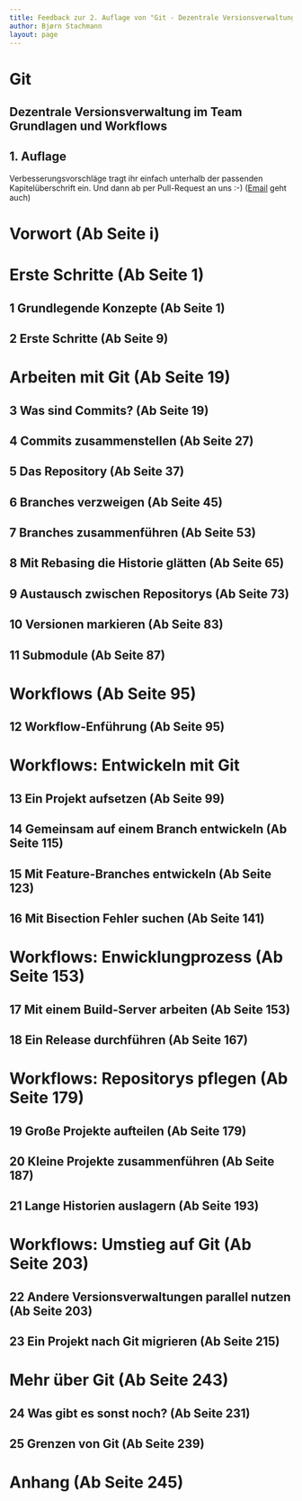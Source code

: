 ```yaml
---
title: Feedback zur 2. Auflage von "Git - Dezentrale Versionsverwaltung im Team - Grundlagen und Workflows"
author: Bjørn Stachmann
layout: page
---
```


# Git

## Dezentrale Versionsverwaltung im Team <br/> Grundlagen und Workflows

## 1. Auflage

Verbesserungsvorschläge tragt ihr einfach unterhalb der passenden Kapitelüberschrift ein. Und dann ab per Pull-Request an uns :-) ([Email](mailto:git@etosquare.de) geht auch)

# Vorwort (Ab Seite i)

# Erste Schritte (Ab Seite 1)

## 1 Grundlegende Konzepte (Ab Seite 1)

## 2 Erste Schritte (Ab Seite 9)

# Arbeiten mit Git (Ab Seite 19)

## 3 Was sind Commits? (Ab Seite 19)

## 4 Commits zusammenstellen (Ab Seite 27)

## 5 Das Repository (Ab Seite 37)

## 6 Branches verzweigen (Ab Seite 45)

## 7 Branches zusammenführen (Ab Seite 53)

## 8 Mit Rebasing die Historie glätten (Ab Seite 65)

## 9 Austausch zwischen Repositorys (Ab Seite 73)

## 10 Versionen markieren (Ab Seite 83)

## 11 Submodule (Ab Seite 87)

# Workflows (Ab Seite 95)

## 12 Workflow-Enführung (Ab Seite 95)

# Workflows: Entwickeln mit Git

## 13 Ein Projekt aufsetzen (Ab Seite 99)

## 14 Gemeinsam auf einem Branch entwickeln (Ab Seite 115)

## 15 Mit Feature-Branches entwickeln (Ab Seite 123)

## 16 Mit Bisection Fehler suchen (Ab Seite 141)

# Workflows: Enwicklungprozess (Ab Seite 153)

## 17 Mit einem Build-Server arbeiten (Ab Seite 153)

## 18 Ein Release durchführen (Ab Seite 167)

# Workflows: Repositorys pflegen (Ab Seite 179)

## 19 Große Projekte aufteilen (Ab Seite 179)

## 20 Kleine Projekte zusammenführen (Ab Seite 187)

## 21 Lange Historien auslagern (Ab Seite 193)

# Workflows: Umstieg auf Git (Ab Seite 203)

## 22 Andere Versionsverwaltungen parallel nutzen (Ab Seite 203)

## 23 Ein Projekt nach Git migrieren (Ab Seite 215)

# Mehr über Git (Ab Seite 243)

## 24 Was gibt es sonst noch? (Ab Seite 231)

## 25 Grenzen von Git (Ab Seite 239)

# Anhang (Ab Seite 245)
